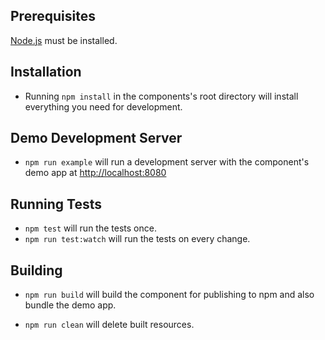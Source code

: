 ## Prerequisites

[Node.js](http://nodejs.org/) must be installed.

## Installation

* Running `npm install` in the components's root directory will install everything you need for development.

## Demo Development Server

* `npm run example` will run a development server with the component's demo app at [http://localhost:8080](http://localhost:8080)

## Running Tests

* `npm test` will run the tests once.
* `npm run test:watch` will run the tests on every change.

## Building

* `npm run build` will build the component for publishing to npm and also bundle the demo app.

* `npm run clean` will delete built resources.

